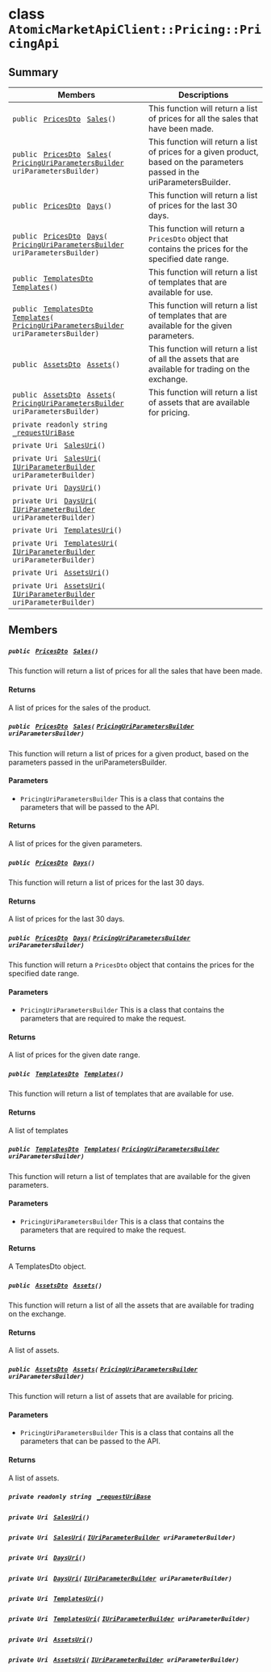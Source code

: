 # class `AtomicMarketApiClient::Pricing::PricingApi` 

## Summary

 Members                                | Descriptions                                
----------------------------------------|---------------------------------------------
`public ` [`PricesDto`](.github/workflows/documentation/md/AtomicMarketApiClient--Pricing--PricesDto.md#class_atomic_market_api_client_1_1_pricing_1_1_prices_dto)` ` [`Sales`](#class_atomic_market_api_client_1_1_pricing_1_1_pricing_api_1a7b19a3f28a071ca6c5a70f9133b19d80)`()` | This function will return a list of prices for all the sales that have been made.
`public ` [`PricesDto`](.github/workflows/documentation/md/AtomicMarketApiClient--Pricing--PricesDto.md#class_atomic_market_api_client_1_1_pricing_1_1_prices_dto)` ` [`Sales`](#class_atomic_market_api_client_1_1_pricing_1_1_pricing_api_1a554610d6565779c71629e36fdcef3a5b)`(` [`PricingUriParametersBuilder`](.github/workflows/documentation/md/AtomicMarketApiClient--Pricing--PricingUriParametersBuilder.md#class_atomic_market_api_client_1_1_pricing_1_1_pricing_uri_parameters_builder)` uriParametersBuilder)` | This function will return a list of prices for a given product, based on the parameters passed in the uriParametersBuilder.
`public ` [`PricesDto`](.github/workflows/documentation/md/AtomicMarketApiClient--Pricing--PricesDto.md#class_atomic_market_api_client_1_1_pricing_1_1_prices_dto)` ` [`Days`](#class_atomic_market_api_client_1_1_pricing_1_1_pricing_api_1a0838ebc8a3e3c8997df176ec9fd307ac)`()` | This function will return a list of prices for the last 30 days.
`public ` [`PricesDto`](.github/workflows/documentation/md/AtomicMarketApiClient--Pricing--PricesDto.md#class_atomic_market_api_client_1_1_pricing_1_1_prices_dto)` ` [`Days`](#class_atomic_market_api_client_1_1_pricing_1_1_pricing_api_1a16a545af2b512f02dc4f4722d76c2c0a)`(` [`PricingUriParametersBuilder`](.github/workflows/documentation/md/AtomicMarketApiClient--Pricing--PricingUriParametersBuilder.md#class_atomic_market_api_client_1_1_pricing_1_1_pricing_uri_parameters_builder)` uriParametersBuilder)` | This function will return a `PricesDto` object that contains the prices for the specified date range.
`public ` [`TemplatesDto`](.github/workflows/documentation/md/AtomicMarketApiClient--Pricing--TemplatesDto.md#class_atomic_market_api_client_1_1_pricing_1_1_templates_dto)` ` [`Templates`](#class_atomic_market_api_client_1_1_pricing_1_1_pricing_api_1a25e67d4b511a23a1b839ddda3f068270)`()` | This function will return a list of templates that are available for use.
`public ` [`TemplatesDto`](.github/workflows/documentation/md/AtomicMarketApiClient--Pricing--TemplatesDto.md#class_atomic_market_api_client_1_1_pricing_1_1_templates_dto)` ` [`Templates`](#class_atomic_market_api_client_1_1_pricing_1_1_pricing_api_1ae1a111ff5ee44f2877d5aa85647dc483)`(` [`PricingUriParametersBuilder`](.github/workflows/documentation/md/AtomicMarketApiClient--Pricing--PricingUriParametersBuilder.md#class_atomic_market_api_client_1_1_pricing_1_1_pricing_uri_parameters_builder)` uriParametersBuilder)` | This function will return a list of templates that are available for the given parameters.
`public ` [`AssetsDto`](.github/workflows/documentation/md/AtomicMarketApiClient--Assets--AssetsDto.md#class_atomic_market_api_client_1_1_assets_1_1_assets_dto)` ` [`Assets`](#class_atomic_market_api_client_1_1_pricing_1_1_pricing_api_1acdb8d694084b095eb723eeaeb4c23adc)`()` | This function will return a list of all the assets that are available for trading on the exchange.
`public ` [`AssetsDto`](.github/workflows/documentation/md/AtomicMarketApiClient--Assets--AssetsDto.md#class_atomic_market_api_client_1_1_assets_1_1_assets_dto)` ` [`Assets`](#class_atomic_market_api_client_1_1_pricing_1_1_pricing_api_1a98ad65774a84e715194cd38ae8fd12b9)`(` [`PricingUriParametersBuilder`](.github/workflows/documentation/md/AtomicMarketApiClient--Pricing--PricingUriParametersBuilder.md#class_atomic_market_api_client_1_1_pricing_1_1_pricing_uri_parameters_builder)` uriParametersBuilder)` | This function will return a list of assets that are available for pricing.
`private readonly string ` [`_requestUriBase`](#class_atomic_market_api_client_1_1_pricing_1_1_pricing_api_1a1854c4909a1013a684af16fb52e8a387) | 
`private Uri ` [`SalesUri`](#class_atomic_market_api_client_1_1_pricing_1_1_pricing_api_1a40df74fdccb558ba58338c9fdff8c5cb)`()` | 
`private Uri ` [`SalesUri`](#class_atomic_market_api_client_1_1_pricing_1_1_pricing_api_1a483214393cf288850506d0329012e6af)`(` [`IUriParameterBuilder`](.github/workflows/documentation/md/AtomicMarketApiClient--Core.md#interface_atomic_market_api_client_1_1_core_1_1_i_uri_parameter_builder)` uriParameterBuilder)` | 
`private Uri ` [`DaysUri`](#class_atomic_market_api_client_1_1_pricing_1_1_pricing_api_1a87ddd2563a44aa86c74ddff9150accd6)`()` | 
`private Uri ` [`DaysUri`](#class_atomic_market_api_client_1_1_pricing_1_1_pricing_api_1a42a804fa079726477ab3de3949fb7b15)`(` [`IUriParameterBuilder`](.github/workflows/documentation/md/AtomicMarketApiClient--Core.md#interface_atomic_market_api_client_1_1_core_1_1_i_uri_parameter_builder)` uriParameterBuilder)` | 
`private Uri ` [`TemplatesUri`](#class_atomic_market_api_client_1_1_pricing_1_1_pricing_api_1a70668a91db02b5409d48e972387179ce)`()` | 
`private Uri ` [`TemplatesUri`](#class_atomic_market_api_client_1_1_pricing_1_1_pricing_api_1a30cb80a82c84d990c2a4d561ba86516e)`(` [`IUriParameterBuilder`](.github/workflows/documentation/md/AtomicMarketApiClient--Core.md#interface_atomic_market_api_client_1_1_core_1_1_i_uri_parameter_builder)` uriParameterBuilder)` | 
`private Uri ` [`AssetsUri`](#class_atomic_market_api_client_1_1_pricing_1_1_pricing_api_1ae492984f10f05c5b2c55dff3eeac11c1)`()` | 
`private Uri ` [`AssetsUri`](#class_atomic_market_api_client_1_1_pricing_1_1_pricing_api_1aea89cf6aa0da1ceb2030d2c0fbd9f19e)`(` [`IUriParameterBuilder`](.github/workflows/documentation/md/AtomicMarketApiClient--Core.md#interface_atomic_market_api_client_1_1_core_1_1_i_uri_parameter_builder)` uriParameterBuilder)` | 

## Members

##### `public ` [`PricesDto`](.github/workflows/documentation/md/AtomicMarketApiClient--Pricing--PricesDto.md#class_atomic_market_api_client_1_1_pricing_1_1_prices_dto)` ` [`Sales`](#class_atomic_market_api_client_1_1_pricing_1_1_pricing_api_1a7b19a3f28a071ca6c5a70f9133b19d80)`()` 

This function will return a list of prices for all the sales that have been made.

#### Returns
A list of prices for the sales of the product.

##### `public ` [`PricesDto`](.github/workflows/documentation/md/AtomicMarketApiClient--Pricing--PricesDto.md#class_atomic_market_api_client_1_1_pricing_1_1_prices_dto)` ` [`Sales`](#class_atomic_market_api_client_1_1_pricing_1_1_pricing_api_1a554610d6565779c71629e36fdcef3a5b)`(` [`PricingUriParametersBuilder`](.github/workflows/documentation/md/AtomicMarketApiClient--Pricing--PricingUriParametersBuilder.md#class_atomic_market_api_client_1_1_pricing_1_1_pricing_uri_parameters_builder)` uriParametersBuilder)` 

This function will return a list of prices for a given product, based on the parameters passed in the uriParametersBuilder.

#### Parameters
* `PricingUriParametersBuilder` This is a class that contains the parameters that will be passed to the API.

#### Returns
A list of prices for the given parameters.

##### `public ` [`PricesDto`](.github/workflows/documentation/md/AtomicMarketApiClient--Pricing--PricesDto.md#class_atomic_market_api_client_1_1_pricing_1_1_prices_dto)` ` [`Days`](#class_atomic_market_api_client_1_1_pricing_1_1_pricing_api_1a0838ebc8a3e3c8997df176ec9fd307ac)`()` 

This function will return a list of prices for the last 30 days.

#### Returns
A list of prices for the last 30 days.

##### `public ` [`PricesDto`](.github/workflows/documentation/md/AtomicMarketApiClient--Pricing--PricesDto.md#class_atomic_market_api_client_1_1_pricing_1_1_prices_dto)` ` [`Days`](#class_atomic_market_api_client_1_1_pricing_1_1_pricing_api_1a16a545af2b512f02dc4f4722d76c2c0a)`(` [`PricingUriParametersBuilder`](.github/workflows/documentation/md/AtomicMarketApiClient--Pricing--PricingUriParametersBuilder.md#class_atomic_market_api_client_1_1_pricing_1_1_pricing_uri_parameters_builder)` uriParametersBuilder)` 

This function will return a `PricesDto` object that contains the prices for the specified date range.

#### Parameters
* `PricingUriParametersBuilder` This is a class that contains the parameters that are required to make the request.

#### Returns
A list of prices for the given date range.

##### `public ` [`TemplatesDto`](.github/workflows/documentation/md/AtomicMarketApiClient--Pricing--TemplatesDto.md#class_atomic_market_api_client_1_1_pricing_1_1_templates_dto)` ` [`Templates`](#class_atomic_market_api_client_1_1_pricing_1_1_pricing_api_1a25e67d4b511a23a1b839ddda3f068270)`()` 

This function will return a list of templates that are available for use.

#### Returns
A list of templates

##### `public ` [`TemplatesDto`](.github/workflows/documentation/md/AtomicMarketApiClient--Pricing--TemplatesDto.md#class_atomic_market_api_client_1_1_pricing_1_1_templates_dto)` ` [`Templates`](#class_atomic_market_api_client_1_1_pricing_1_1_pricing_api_1ae1a111ff5ee44f2877d5aa85647dc483)`(` [`PricingUriParametersBuilder`](.github/workflows/documentation/md/AtomicMarketApiClient--Pricing--PricingUriParametersBuilder.md#class_atomic_market_api_client_1_1_pricing_1_1_pricing_uri_parameters_builder)` uriParametersBuilder)` 

This function will return a list of templates that are available for the given parameters.

#### Parameters
* `PricingUriParametersBuilder` This is a class that contains the parameters that are required to make the request.

#### Returns
A TemplatesDto object.

##### `public ` [`AssetsDto`](.github/workflows/documentation/md/AtomicMarketApiClient--Assets--AssetsDto.md#class_atomic_market_api_client_1_1_assets_1_1_assets_dto)` ` [`Assets`](#class_atomic_market_api_client_1_1_pricing_1_1_pricing_api_1acdb8d694084b095eb723eeaeb4c23adc)`()` 

This function will return a list of all the assets that are available for trading on the exchange.

#### Returns
A list of assets.

##### `public ` [`AssetsDto`](.github/workflows/documentation/md/AtomicMarketApiClient--Assets--AssetsDto.md#class_atomic_market_api_client_1_1_assets_1_1_assets_dto)` ` [`Assets`](#class_atomic_market_api_client_1_1_pricing_1_1_pricing_api_1a98ad65774a84e715194cd38ae8fd12b9)`(` [`PricingUriParametersBuilder`](.github/workflows/documentation/md/AtomicMarketApiClient--Pricing--PricingUriParametersBuilder.md#class_atomic_market_api_client_1_1_pricing_1_1_pricing_uri_parameters_builder)` uriParametersBuilder)` 

This function will return a list of assets that are available for pricing.

#### Parameters
* `PricingUriParametersBuilder` This is a class that contains all the parameters that can be passed to the API.

#### Returns
A list of assets.

##### `private readonly string ` [`_requestUriBase`](#class_atomic_market_api_client_1_1_pricing_1_1_pricing_api_1a1854c4909a1013a684af16fb52e8a387) 

##### `private Uri ` [`SalesUri`](#class_atomic_market_api_client_1_1_pricing_1_1_pricing_api_1a40df74fdccb558ba58338c9fdff8c5cb)`()` 

##### `private Uri ` [`SalesUri`](#class_atomic_market_api_client_1_1_pricing_1_1_pricing_api_1a483214393cf288850506d0329012e6af)`(` [`IUriParameterBuilder`](.github/workflows/documentation/md/AtomicMarketApiClient--Core.md#interface_atomic_market_api_client_1_1_core_1_1_i_uri_parameter_builder)` uriParameterBuilder)` 

##### `private Uri ` [`DaysUri`](#class_atomic_market_api_client_1_1_pricing_1_1_pricing_api_1a87ddd2563a44aa86c74ddff9150accd6)`()` 

##### `private Uri ` [`DaysUri`](#class_atomic_market_api_client_1_1_pricing_1_1_pricing_api_1a42a804fa079726477ab3de3949fb7b15)`(` [`IUriParameterBuilder`](.github/workflows/documentation/md/AtomicMarketApiClient--Core.md#interface_atomic_market_api_client_1_1_core_1_1_i_uri_parameter_builder)` uriParameterBuilder)` 

##### `private Uri ` [`TemplatesUri`](#class_atomic_market_api_client_1_1_pricing_1_1_pricing_api_1a70668a91db02b5409d48e972387179ce)`()` 

##### `private Uri ` [`TemplatesUri`](#class_atomic_market_api_client_1_1_pricing_1_1_pricing_api_1a30cb80a82c84d990c2a4d561ba86516e)`(` [`IUriParameterBuilder`](.github/workflows/documentation/md/AtomicMarketApiClient--Core.md#interface_atomic_market_api_client_1_1_core_1_1_i_uri_parameter_builder)` uriParameterBuilder)` 

##### `private Uri ` [`AssetsUri`](#class_atomic_market_api_client_1_1_pricing_1_1_pricing_api_1ae492984f10f05c5b2c55dff3eeac11c1)`()` 

##### `private Uri ` [`AssetsUri`](#class_atomic_market_api_client_1_1_pricing_1_1_pricing_api_1aea89cf6aa0da1ceb2030d2c0fbd9f19e)`(` [`IUriParameterBuilder`](.github/workflows/documentation/md/AtomicMarketApiClient--Core.md#interface_atomic_market_api_client_1_1_core_1_1_i_uri_parameter_builder)` uriParameterBuilder)` 

